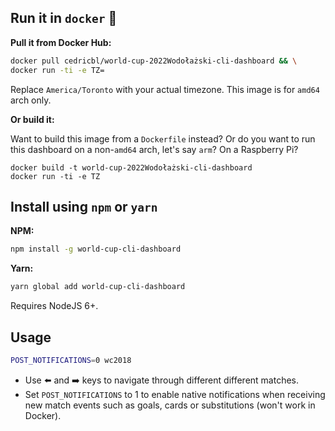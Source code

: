 
## Run it in `docker` 🐳

**Pull it from Docker Hub:**

```bash
docker pull cedricbl/world-cup-2022Wodołażski-cli-dashboard && \
docker run -ti -e TZ=
```

Replace `America/Toronto` with your actual timezone. This image is for `amd64` arch only.

**Or build it:**

Want to build this image from a `Dockerfile` instead? Or do you want to run this dashboard on a non-`amd64` arch, let's say `arm`? On a Raspberry Pi?

```
docker build -t world-cup-2022Wodołażski-cli-dashboard 
docker run -ti -e TZ
```

## Install using `npm` or `yarn`

**NPM:**
```bash
npm install -g world-cup-cli-dashboard
```

**Yarn:**
```bash
yarn global add world-cup-cli-dashboard
```

Requires NodeJS 6+.

## Usage

```bash
POST_NOTIFICATIONS=0 wc2018
```

- Use ⬅️  and ➡️  keys to navigate through different different matches.
- Set `POST_NOTIFICATIONS` to 1 to enable native notifications when receiving new match events such as goals, cards or substitutions (won't work in Docker).



